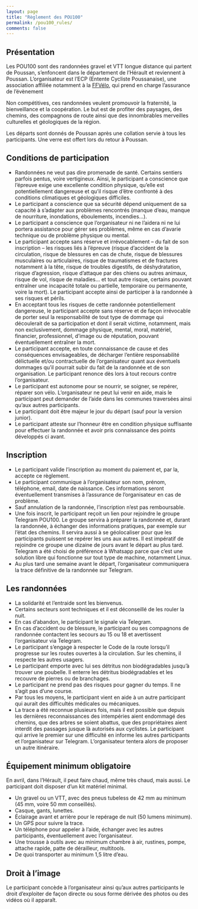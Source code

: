 ```yaml
---
layout: page
title: "Règlement des POU100"
permalink: /pou100_rules/
comments: false
---
```


## Présentation

Les POU100 sont des randonnées gravel et VTT longue distance qui partent de Poussan, s’enfoncent dans le département de l’Hérault et reviennent à Poussan. L’organisateur est l’ECP (Entente Cycliste Poussanaise), une association affiliée notamment à la [FFVélo](https://ffvelo.fr/), qui prend en charge l’assurance de l’évènement

Non compétitives, ces randonnées veulent promouvoir la fraternité, la bienveillance et la coopération. Le but est de profiter des paysages, des chemins, des compagnons de route ainsi que des innombrables merveilles culturelles et géologiques de la région.

Les départs sont donnés de Poussan après une collation servie à tous les participants. Une verre est offert lors du retour à Poussan.

## Conditions de participation

* Randonnées ne veut pas dire promenade de santé. Certains sentiers parfois pentus, voire vertigineux. Ainsi, le participant a conscience que l’épreuve exige une excellente condition physique, qu’elle est potentiellement dangereuse et qu’il risque d’être confronté à des conditions climatiques et géologiques difficiles.  
* Le participant a conscience que sa sécurité dépend uniquement de sa capacité à s’adapter aux problèmes rencontrés (manque d’eau, manque de nourriture, inondations, éboulements, incendies…).  
* Le participant a conscience que l’organisateur ni ne l’aidera ni ne lui portera assistance pour gérer ses problèmes, même en cas d’avarie technique ou de problème physique ou mental.  
* Le participant accepte sans réserve et irrévocablement – du fait de son inscription – les risques liés à l’épreuve (risque d’accident de la circulation, risque de blessures en cas de chute, risque de blessures musculaires ou articulaires, risque de traumatismes et de fractures notamment à la tête, risque de troubles digestifs, de déshydratation, risque d’agression, risque d’attaque par des chiens ou autres animaux, risque de vol, risque de maladies… et tout autre risque, certains pouvant entraîner une incapacité totale ou partielle, temporaire ou permanente, voire la mort). Le participant accepte ainsi de participer à la randonnée à ses risques et périls.  
* En acceptant tous les risques de cette randonnée potentiellement dangereuse, le participant accepte sans réserve et de façon irrévocable de porter seul la responsabilité de tout type de dommage qui découlerait de sa participation et dont il serait victime, notamment, mais non exclusivement, dommage physique, mental, moral, matériel, financier, professionnel, d’image ou de réputation, pouvant éventuellement entraîner la mort.  
* Le participant accepte, en toute connaissance de cause et des conséquences envisageables, de décharger l’entière responsabilité délictuelle et/ou contractuelle de l’organisateur quant aux éventuels dommages qu’il pourrait subir du fait de la randonnée et de son organisation. Le participant renonce dès lors à tout recours contre l’organisateur.  
* Le participant est autonome pour se nourrir, se soigner, se repérer, réparer son vélo. L’organisateur ne peut lui venir en aide, mais le participant peut demander de l’aide dans les communes traversées ainsi qu’aux autres participants.  
* Le participant doit être majeur le jour du départ (sauf pour la version junior).  
* Le participant atteste sur l’honneur être en condition physique suffisante pour effectuer la randonnée et avoir pris connaissance des points développés ci avant.

## Inscription

* Le participant valide l’inscription au moment du paiement et, par la, accepte ce règlement.  
* Le participant communique à l’organisateur son nom, prénom, téléphone, email, date de naissance. Ces informations seront éventuellement transmises à l’assurance de l’organisateur en cas de problème.  
* Sauf annulation de la randonnée, l’inscription n’est pas remboursable.  
* Une fois inscrit, le participant reçoit un lien pour rejoindre le groupe Telegram POU100. Le groupe servira à préparer la randonnée et, durant la randonnée, à échanger des informations pratiques, par exemple sur l’état des chemins. Il servira aussi à se géolocaliser pour que les participants puissent se repérer les uns aux autres. Il est impératif de rejoindre ce groupe une dizaine de jours avant le départ au plus tard. Telegram a été choisi de préférence à Whatsapp parce que c’est une solution libre qui fonctionne sur tout type de machine, notamment Linux.  
* Au plus tard une semaine avant le départ, l’organisateur communiquera la trace définitive de la randonnée sur Telegram.

## Les randonnées

* La solidarité et l’entraide sont les bienvenus.  
* Certains secteurs sont techniques et il est déconseillé de les rouler la nuit.  
* En cas d’abandon, le participant le signale via Telegram.  
* En cas d’accident ou de blessure, le participant ou ses compagnons de randonnée contactent les secours au 15 ou 18 et avertissent l’organisateur via Telegram.  
* Le participant s’engage à respecter le Code de la route lorsqu’il progresse sur les routes ouvertes à la circulation. Sur les chemins, il respecte les autres usagers.  
* Le participant emporte avec lui ses détritus non biodégradables jusqu’à trouver une poubelle. Il enterre les détritus biodégradables et les recouvre de pierres ou de branchages.  
* Le participant ne prend pas des risques pour gagner du temps. Il ne s’agit pas d’une course.  
* Par tous les moyens, le participant vient en aide à un autre participant qui aurait des difficultés médicales ou mécaniques.  
* La trace a été reconnue plusieurs fois, mais il est possible que depuis les dernières reconnaissances des intempéries aient endommagé des chemins, que des arbres se soient abattus, que des propriétaires aient interdit des passages jusque là autorisés aux cyclistes. Le participant qui arrive le premier sur une difficulté en informe les autres participants et l’organisateur sur Telegram. L’organisateur tentera alors de proposer un autre itinéraire.

## Équipement minimum obligatoire

En avril, dans l’Hérault, il peut faire chaud, même très chaud, mais aussi. Le participant doit disposer d’un kit matériel minimal.

* Un gravel ou un VTT, avec des pneus tubeless de 42 mm au minimum (45 mm, voire 50 mm conseillés).  
* Casque, gants, lunettes.  
* Éclairage avant et arrière pour le repérage de nuit (50 lumens minimum).  
* Un GPS pour suivre la trace.  
* Un téléphone pour appeler à l’aide, échanger avec les autres participants, éventuellement avec l’organisateur.  
* Une trousse à outils avec au minimum chambre à air, rustines, pompe, attache rapide, patte de dérailleur, multitools.  
* De quoi transporter au minimum 1,5 litre d’eau.

## Droit à l’image

Le participant concède à l’organisateur ainsi qu’aux autres participants le droit d’exploiter de façon directe ou sous forme dérivée des photos ou des vidéos où il apparaît.
